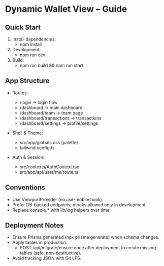 # Dynamic Wallet View – Guide

## Quick Start

1. Install dependencies:
   - npm install
2. Development:
   - npm run dev
3. Build:
   - npm run build && npm run start

## App Structure

- Routes:
  - /login → login flow
  - /dashboard → main dashboard
  - /dashboard/team → team page
  - /dashboard/transactions → transactions
  - /dashboard/settings → profile/settings

- Shell & Theme:
  - src/app/globals.css (palette)
  - tailwind.config.ts

- Auth & Session:
  - src/contexts/AuthContext.tsx
  - src/app/api/user/me/route.ts

## Conventions

- Use ViewportProvider (no use-mobile hook).
- Prefer DB-backed endpoints; mocks allowed only in development.
- Replace console.* with lib/log helpers over time.

## Deployment Notes

- Ensure Prisma generated (npx prisma generate) when schema changes.
- Apply tables in production:
  - POST /api/migrate/ensure once after deployment to create missing tables (safe, non-destructive).
- Avoid tracking JSON with Git LFS.
